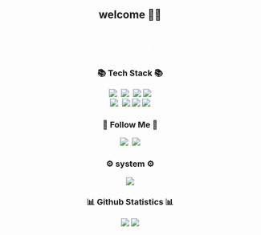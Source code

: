 <h2 align="center">
welcome 🙌🏻
</h2>

<h6 align="center" style="color: white;">
🌱 저는 컴퓨터소프트웨어공학과 학생이고, 좋아하는 일을 잘하고싶어서 꾸준히 노력하고 있습니다. 🌱</h6>


<h3 align="center">📚 Tech Stack 📚</h3>
<p align="center">
  <img src="https://img.shields.io/badge/Java-007396?style=flat-square&logo=Java&logoColor=white"/></a>&nbsp
  <img src="https://img.shields.io/badge/Javascript-ffb13b?style=flat-square&logo=javascript&logoColor=white"/></a>&nbsp 
  <img src="https://img.shields.io/badge/HTML-E34F26?style=flat-square&logo=HTML&logoColor=white"/>
  <img src="https://img.shields.io/badge/CSS-1572B6?style=flat-square&logo=CSS&logoColor=white"/>
  <br>
  <img src="https://img.shields.io/badge/Node.js-339933?style=flat-square&logo=Node.js&logoColor=white"/></a>&nbsp
  <img src="https://img.shields.io/badge/MySQL-4479A1?style=flat-square&logo=MySQL&logoColor=white"/> 
   <img src="https://img.shields.io/badge/C-A8B9CC?style=flat-square&logo=C&logoColor=white"/> 
   <img src="https://img.shields.io/badge/CentOS-262577?style=flat-square&logo=CentOS&logoColor=white"/> 
</p>

<h3 align="center">🌈 Follow Me 🌈</h3>
<p align="center">
  <a href="https://www.instagram.com/oloqlon/"><img src="https://img.shields.io/badge/Instagram-E4405F?style=flat-square&logo=Instagram&logoColor=white&link=https://https://www.instagram.com/oloqlon/"/></a>&nbsp
  <a href="mailto:dapang14@naver.com"><img src="https://img.shields.io/badge/naver-03C75A?style=flat-square&logo=naver&logoColor=white&link=dapang14@naver.com"/></a>
</p>
<h3 align="center">⚙️ system ⚙️</h3>
<p align="center">
<img src="https://img.shields.io/badge/macOS-000000?style=flat-square&logo=macOS&logoColor=white"/> 
</p>

<h3 align="center">📊 Github Statistics 📊</h3>
<p align="center">
  <img src="https://github-readme-stats.vercel.app/api?username=yewon-le&theme=tokyonight" />
  <img src="https://github-readme-stats.vercel.app/api/top-langs/?username=yewon-le&layout=compact&theme=tokyonight" />
</p>


